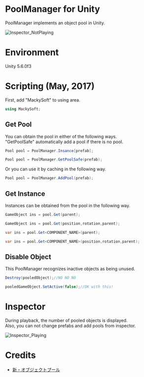 # PoolManager for Unity
PoolManager implements an object pool in Unity.

![Inspector_NotPlaying](https://cdn-ak.f.st-hatena.com/images/fotolife/M/MackySoft/20170517/20170517181308.jpg)
# Environment
Unity 5.6.0f3
# Scripting (May, 2017)
First, add "MackySoft" to using area.
```cs
using MackySoft;
```
## Get Pool
You can obtain the pool in either of the following ways.  
"GetPoolSafe" automatically add a pool if there is no pool.
```cs
Pool pool = PoolManager.Insance[prefab];

Pool pool = PoolManager.GetPoolSafe(prefab);
```

Or you can use it by caching in the following way.
```cs
Pool pool = PoolManager.AddPool(prefab);
```
## Get Instance
Instances can be obtained from the pool in the following way.
```cs
GameObject ins = pool.Get(parent);

GameObject ins = pool.Get(position,rotation,parent);

var ins = pool.Get<COMPONENT_NAME>(parent);

var ins = pool.Get<COMPONENT_NAME>(position,rotation,parent);
```
## Disable Object
This PoolManager recognizes inactive objects as being unused.
```cs
Destroy(pooledObject);//NO NO NO

pooledGameObject.SetActive(false);//OK with this!
```
# Inspector
During playback, the number of pooled objects is displayed.  
Also, you can not change prefabs and add pools from inspector.

![Inspector_Playing](https://cdn-ak.f.st-hatena.com/images/fotolife/M/MackySoft/20170517/20170517181344.jpg)
# Credits
- [新・オブジェクトプール](http://tsubakit1.hateblo.jp/entry/20140309/1394296581)
